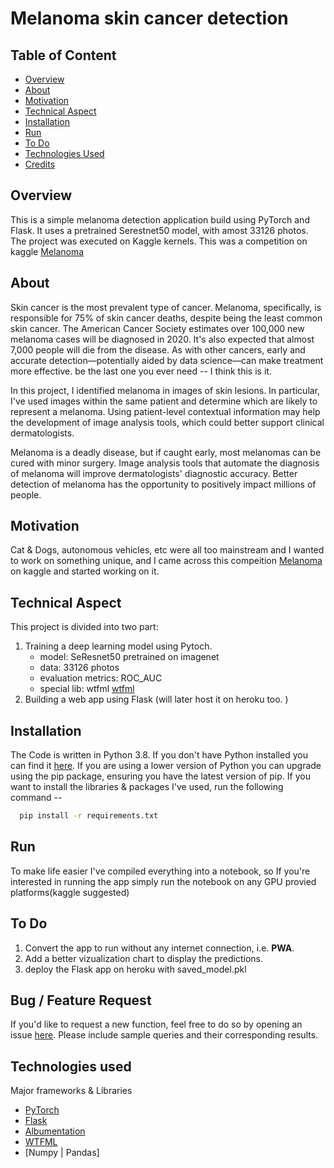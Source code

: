 # Melanoma skin cancer detection

## Table of Content
  * [Overview](#overview)
  * [About](#About)
  * [Motivation](#motivation)
  * [Technical Aspect](#technical-aspect)
  * [Installation](#installation)
  * [Run](#Run)
  * [To Do](#to-do)
  * [Technologies Used](#technologies-used)
  * [Credits](#credits)

## Overview
This is a simple melanoma detection application build using PyTorch and Flask. It uses a pretrained Serestnet50 model, with amost 33126 photos. The project was executed on Kaggle kernels.
This was a competition on kaggle [Melanoma](https://www.kaggle.com/c/siim-isic-melanoma-classification/overview)

## About
Skin cancer is the most prevalent type of cancer. Melanoma, specifically, is responsible for 75% of skin cancer deaths, despite being the least common skin cancer. 
The American Cancer Society estimates over 100,000 new melanoma cases will be diagnosed in 2020. It's also expected that almost 7,000 people will die from the disease. 
As with other cancers, early and accurate detection—potentially aided by data science—can make treatment more effective. be the last one you ever need -- I think this is it.

In this project, I identified melanoma in images of skin lesions. In particular, I've used images within the same patient and determine which are likely to represent a melanoma. 
Using patient-level contextual information may help the development of image analysis tools, which could better support clinical dermatologists.

Melanoma is a deadly disease, but if caught early, most melanomas can be cured with minor surgery. Image analysis tools that automate the diagnosis of melanoma will improve dermatologists' diagnostic accuracy. 
Better detection of melanoma has the opportunity to positively impact millions of people.

## Motivation
Cat & Dogs, autonomous vehicles, etc were all too mainstream and I wanted to work on something unique, and I came across this compeition [Melanoma](https://www.kaggle.com/c/siim-isic-melanoma-classification/overview) on kaggle and started working on it.

## Technical Aspect
This project is divided into two part:
1. Training a deep learning model using Pytoch.
      - model: SeResnet50 pretrained on imagenet
      - data: 33126 photos
      - evaluation metrics: ROC_AUC
      - special lib: wtfml [wtfml](https://github.com/abhishekkrthakur/wtfml)
2. Building a web app using Flask (will later host it on heroku too. )
   
## Installation
The Code is written in Python 3.8. If you don't have Python installed you can find it [here](https://www.python.org/downloads/). If you are using a lower version of Python you can upgrade using the pip package, ensuring you have the latest version of pip.
If you want to install the libraries & packages I've used, run the following command -- 

```sh
  pip install -r requirements.txt
  ```

## Run
To make life easier I've compiled everything into a notebook, so If you're interested in running the app simply run the notebook on any GPU provied platforms(kaggle suggested)

## To Do
1. Convert the app to run without any internet connection, i.e. __PWA__.
2. Add a better vizualization chart to display the predictions.
3. deploy the Flask app on heroku with saved_model.pkl

## Bug / Feature Request
If you'd like to request a new function, feel free to do so by opening an issue [here](https://github.com/zues1234/Melanoma-deeplearning/issues/new). Please include sample queries and their corresponding results.

## Technologies used
  Major frameworks & Libraries 
  * [PyTorch](https://pytorch.org/)
  * [Flask](https://flask.palletsprojects.com/en/1.1.x/)
  * [Albumentation](https://albumentations.ai/)
  * [WTFML](https://pypi.org/project/wtfml/)
  * [Numpy | Pandas]





